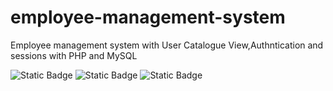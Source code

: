 # employee-management-system
Employee management system with User Catalogue View,Authntication and sessions with PHP and MySQL

![Static Badge](https://img.shields.io/badge/open%20with%20visual%20studio%20code-blue)
![Static Badge](https://img.shields.io/badge/php%20-%20purple)
![Static Badge](https://img.shields.io/badge/xammp%20-%20orange)
